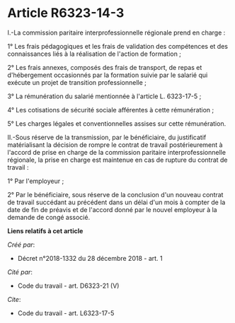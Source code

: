 # Article R6323-14-3

I.-La commission paritaire interprofessionnelle régionale prend en charge : 

1° Les frais pédagogiques et les frais de validation des compétences et des connaissances liés à la réalisation de l'action
de formation ; 

2° Les frais annexes, composés des frais de transport, de repas et d'hébergement occasionnés par la formation suivie par le
salarié qui exécute un projet de transition professionnelle ; 

3° La rémunération du salarié mentionnée à l'article L. 6323-17-5 ; 

4° Les cotisations de sécurité sociale afférentes à cette rémunération ; 

5° Les charges légales et conventionnelles assises sur cette rémunération. 

II.-Sous réserve de la transmission, par le bénéficiaire, du justificatif matérialisant la décision de rompre le contrat de
travail postérieurement à l'accord de prise en charge de la commission paritaire interprofessionnelle régionale, la prise en
charge est maintenue en cas de rupture du contrat de travail : 

1° Par l'employeur ; 

2° Par le bénéficiaire, sous réserve de la conclusion d'un nouveau contrat de travail succédant au précédent dans un délai
d'un mois à compter de la date de fin de préavis et de l'accord donné par le nouvel employeur à la demande de congé associé.

**Liens relatifs à cet article**

_Créé par_:

  - Décret n°2018-1332 du 28 décembre 2018 - art. 1

_Cité par_:

  - Code du travail - art. D6323-21 (V)

_Cite_:

  - Code du travail - art. L6323-17-5
